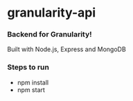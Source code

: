 # granularity-api

### Backend for Granularity!

Built with Node.js, Express and MongoDB

### Steps to run

- npm install
- npm start
